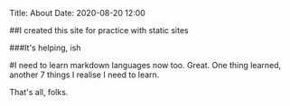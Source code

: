 Title: About
Date: 2020-08-20 12:00

##I created this site for practice with static sites

###It's helping, ish

#I need to learn markdown languages now too. Great. One thing learned, another 7 things I realise I need to learn.

That's all, folks.
